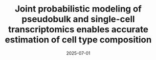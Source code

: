 ---
title: "Joint probabilistic modeling of pseudobulk and single-cell transcriptomics enables accurate estimation of cell type composition"
collection: publications
permalink: /publications/2025-07-01-Joint-probabilistic-modeling-of-pseudobulk-and-single-cell-transcriptomics-enables-accurate-estimation-of-cell-type-composition
date: 2025-07-01
paperurl: 'https://doi.org/10.1101/2025.05.28.656123'
code: 'https://github.com/owkin/PyDeconv'
citation: 'S.&nbsp;Grouard, K.&nbsp;Ouardini, Y.&nbsp;Rodrigez, J.-P. Vert, &amp; A.&nbsp;Espin-Perez.
Joint probabilistic modeling of pseudobulk and single-cell transcriptomics enables accurate estimation of cell type composition.
Technical Report BioRxiv 2025.05.28.656123, 2025.'
---